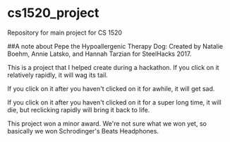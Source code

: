 # cs1520_project
Repository for main project for CS 1520

##A note about Pepe the Hypoallergenic Therapy Dog:
Created by Natalie Boehm, Annie Latsko, and Hannah Tarzian for SteelHacks 2017.

This is a project that I helped create during a hackathon. If you click on it relatively rapidly, it will wag its tail.

If you click on it after you haven't clicked on it for awhile, it will get sad.

If you click on it after you haven't clicked on it for a super long time, it will die, but reclicking rapidly will bring it back to life.

This project won a minor award. We're not sure what we won yet, so basically we won Schrodinger's Beats Headphones.


